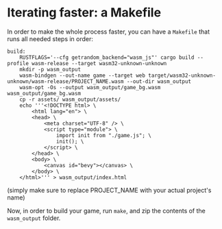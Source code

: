 # Iterating faster: a Makefile
In order to make the whole process faster, you can have a `Makefile` that runs all needed steps in order:
```
build:
    RUSTFLAGS='--cfg getrandom_backend="wasm_js"' cargo build --profile wasm-release --target wasm32-unknown-unknown
    mkdir -p wasm_output
    wasm-bindgen --out-name game --target web target/wasm32-unknown-unknown/wasm-release/PROJECT_NAME.wasm --out-dir wasm_output
    wasm-opt -Os --output wasm_output/game_bg.wasm wasm_output/game_bg.wasm
    cp -r assets/ wasm_output/assets/
    echo '''<!DOCTYPE html> \
        <html lang="en"> \
        <head> \
            <meta charset="UTF-8" /> \
            <script type="module"> \
                import init from "./game.js"; \
                init(); \
            </script> \
        </head> \
        <body> \
            <canvas id="bevy"></canvas> \
        </body> \
    </html>''' > wasm_output/index.html
```
(simply make sure to replace PROJECT_NAME with your actual project's name)

Now, in order to build your game, run `make`, and zip the contents of the `wasm_output` folder.